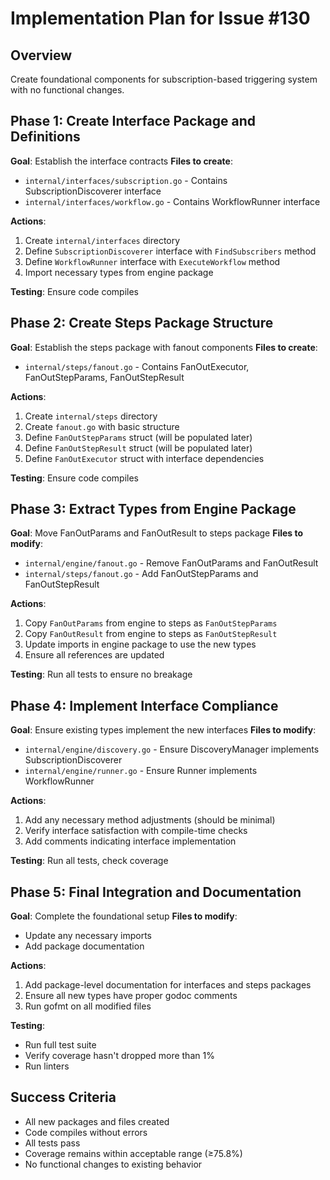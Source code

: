 # Implementation Plan for Issue #130

## Overview
Create foundational components for subscription-based triggering system with no functional changes.

## Phase 1: Create Interface Package and Definitions
**Goal**: Establish the interface contracts
**Files to create**:
- `internal/interfaces/subscription.go` - Contains SubscriptionDiscoverer interface
- `internal/interfaces/workflow.go` - Contains WorkflowRunner interface

**Actions**:
1. Create `internal/interfaces` directory
2. Define `SubscriptionDiscoverer` interface with `FindSubscribers` method
3. Define `WorkflowRunner` interface with `ExecuteWorkflow` method
4. Import necessary types from engine package

**Testing**: Ensure code compiles

## Phase 2: Create Steps Package Structure
**Goal**: Establish the steps package with fanout components
**Files to create**:
- `internal/steps/fanout.go` - Contains FanOutExecutor, FanOutStepParams, FanOutStepResult

**Actions**:
1. Create `internal/steps` directory
2. Create `fanout.go` with basic structure
3. Define `FanOutStepParams` struct (will be populated later)
4. Define `FanOutStepResult` struct (will be populated later)
5. Define `FanOutExecutor` struct with interface dependencies

**Testing**: Ensure code compiles

## Phase 3: Extract Types from Engine Package
**Goal**: Move FanOutParams and FanOutResult to steps package
**Files to modify**:
- `internal/engine/fanout.go` - Remove FanOutParams and FanOutResult
- `internal/steps/fanout.go` - Add FanOutStepParams and FanOutStepResult

**Actions**:
1. Copy `FanOutParams` from engine to steps as `FanOutStepParams`
2. Copy `FanOutResult` from engine to steps as `FanOutStepResult`
3. Update imports in engine package to use the new types
4. Ensure all references are updated

**Testing**: Run all tests to ensure no breakage

## Phase 4: Implement Interface Compliance
**Goal**: Ensure existing types implement the new interfaces
**Files to modify**:
- `internal/engine/discovery.go` - Ensure DiscoveryManager implements SubscriptionDiscoverer
- `internal/engine/runner.go` - Ensure Runner implements WorkflowRunner

**Actions**:
1. Add any necessary method adjustments (should be minimal)
2. Verify interface satisfaction with compile-time checks
3. Add comments indicating interface implementation

**Testing**: Run all tests, check coverage

## Phase 5: Final Integration and Documentation
**Goal**: Complete the foundational setup
**Files to modify**:
- Update any necessary imports
- Add package documentation

**Actions**:
1. Add package-level documentation for interfaces and steps packages
2. Ensure all new types have proper godoc comments
3. Run gofmt on all modified files

**Testing**: 
- Run full test suite
- Verify coverage hasn't dropped more than 1%
- Run linters

## Success Criteria
- All new packages and files created
- Code compiles without errors
- All tests pass
- Coverage remains within acceptable range (≥75.8%)
- No functional changes to existing behavior